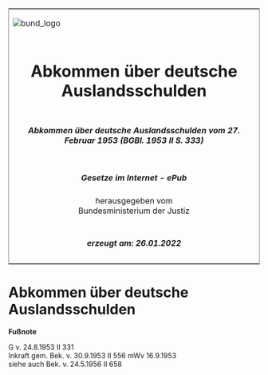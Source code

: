 <span id="DECKBLATT.html"></span>

<table border="0" frame="border" width="100%">

<tr valign="top">

<td align="left">

![bund\_logo](BfJ_2021_Web_de_de.gif)

</td>

<td align="right">

 

</td>

</tr>

<tr align="center" valign="middle">

<td colspan="2">

# Abkommen über deutsche Auslandsschulden

</td>

</tr>

<tr align="center" valign="middle">

<td colspan="2">

##### Abkommen über deutsche Auslandsschulden vom 27. Februar 1953 (BGBl. 1953 II S. 333)

</td>

</tr>

<tr align="center" valign="middle">

<td colspan="2">

  
  

##### Gesetze im Internet - ePub  
  
herausgegeben vom  
Bundesministerium der Justiz

</td>

</tr>

<tr align="center" valign="bottom">

<td colspan="2">

  
  

##### erzeugt am: 26.01.2022

</td>

</tr>

</table>

<span id="BJNR203330953.html"></span>

# Abkommen über deutsche Auslandsschulden

<div>

  
**Fußnote**

<div class="jnhtml">

<div>

<div class="jurAbsatz">

G v. 24.8.1953 II 331  
Inkraft gem. Bek. v. 30.9.1953 II 556 mWv 16.9.1953  
siehe auch Bek. v. 24.5.1956 II 658

</div>

</div>

</div>

</div>
